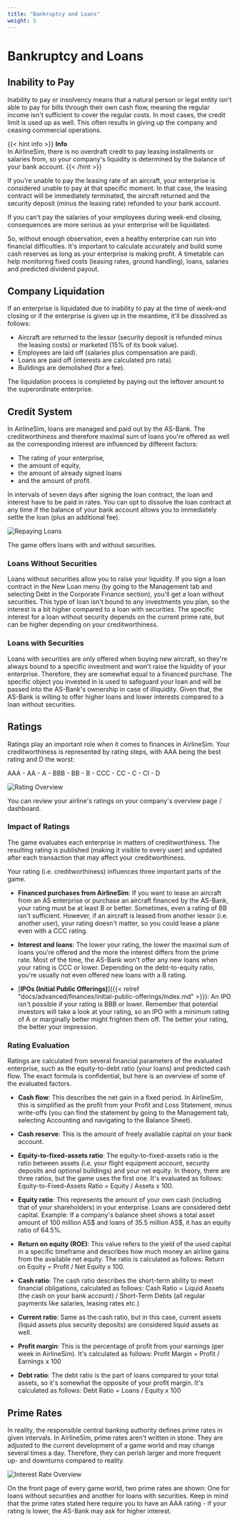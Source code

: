 ```yaml
---
title: "Bankruptcy and Loans"
weight: 5
---
```


# Bankruptcy and Loans

## Inability to Pay

Inability to pay or insolvency means that a natural person or legal entity isn't able to pay for bills through their own cash flow, meaning the regular income isn't sufficient to cover the regular costs. In most cases, the credit limit is used up as well. This often results in giving up the company and ceasing commercial operations.

{{< hint info >}}
**Info**  
In AirlineSim, there is no overdraft credit to pay leasing installments or salaries from, so your company's liquidity is determined by the balance of your bank account.
{{< /hint >}}

If you're unable to pay the leasing rate of an aircraft, your enterprise is considered unable to pay at that specific moment. In that case, the leasing contract will be immediately terminated, the aircraft returned and the security deposit (minus the leasing rate) refunded to your bank account.

If you can't pay the salaries of your employees during week-end closing, consequences are more serious as your enterprise will be liquidated.

So, without enough observation, even a healthy enterprise can run into financial difficulties. It's important to calculate accurately and build some cash reserves as long as your enterprise is making profit. A timetable can help monitoring fixed costs (leasing rates, ground handling), loans, salaries and predicted dividend payout.

## Company Liquidation

If an enterprise is liquidated due to inability to pay at the time of week-end closing or if the enterprise is given up in the meantime, it'll be dissolved as follows:

* Aircraft are returned to the lessor (security deposit is refunded minus the leasing costs) or marketed (15% of its book value).
* Employees are laid off (salaries plus compensation are paid).
* Loans are paid off (interests are calculated pro rata).
* Buildings are demolished (for a fee).

The liquidation process is completed by paying out the leftover amount to the superordinate enterprise.

## Credit System

In AirlineSim, loans are managed and paid out by the AS-Bank. The creditworthiness and therefore maximal sum of loans you're offered as well as the corresponding interest are influenced by different factors:

* The rating of your enterprise,
* the amount of equity,
* the amount of already signed loans 
* and the amount of profit.

In intervals of seven days after signing the loan contract, the loan and interest have to be paid in rates. You can opt to dissolve the loan contract at any time if the balance of your bank account allows you to immediately settle the loan (plus an additional fee).

![Repaying Loans](repayment_01.png "Repaying Loans")

The game offers loans with and without securities.

### Loans Without Securities

Loans without securities allow you to raise your liquidity. If you sign a loan contract in the New Loan menu (by going to the Management tab and selecting Debt in the Corporate Finance section), you'll get a loan without securities. This type of loan isn't bound to any investments you plan, so the interest is a bit higher compared to a loan with securities. The specific interest for a loan without security depends on the current prime rate, but can be higher depending on your creditworthiness.

### Loans with Securities

Loans with securities are only offered when buying new aircraft, so they're always bound to a specific investment and won't raise the liquidity of your enterprise. Therefore, they are somewhat equal to a financed purchase. The specific object you invested in is used to safeguard your loan and will be passed into the AS-Bank's ownership in case of illiquidity. Given that, the AS-Bank is willing to offer higher loans and lower interests compared to a loan without securities.

## Ratings

Ratings play an important role when it comes to finances in AirlineSim. Your creditworthiness is represented by rating steps, with AAA being the best rating and D the worst:

AAA - AA - A - BBB - BB - B - CCC - CC - C - CI - D

![Rating Overview](ratings_01.png "Rating Overview")

You can review your airline's ratings on your company's overview page / dashboard.

### Impact of Ratings

The game evaluates each enterprise in matters of creditworthiness. The resulting rating is published (making it visible to every user) and updated after each transaction that may affect your creditworthiness.

Your rating (i.e. creditworthiness) influences three important parts of the game.

* **Financed purchases from AirlineSim**: If you want to lease an aircraft from an AS enterprise or purchase an aircraft financed by the AS-Bank, your rating must be at least B or better. Sometimes, even a rating of BB isn't sufficient. However, if an aircraft is leased from another lessor (i.e. another user), your rating doesn't matter, so you could lease a plane even with a CCC rating.

* **Interest and loans**: The lower your rating, the lower the maximal sum of loans you're offered and the more the interest differs from the prime rate. Most of the time, the AS-Bank won't offer any new loans when your rating is CCC or lower. Depending on the debt-to-equity ratio, you're usually not even offered new loans with a B rating.

* [**IPOs (Initial Public Offerings)**]({{< relref "docs/advanced/finances/initial-public-offerings/index.md" >}}): An IPO isn't possible if your rating is BBB or lower. Remember that potential investors will take a look at your rating, so an IPO with a minimum rating of A or marginally better might frighten them off. The better your rating, the better your impression.

### Rating Evaluation

Ratings are calculated from several financial parameters of the evaluated enterprise, such as the equity-to-debt ratio (your loans) and predicted cash flow. The exact formula is confidential, but here is an overview of some of the evaluated factors.

* **Cash flow**: This describes the net gain in a fixed period. In AirlineSim, this is simplified as the profit from your Profit and Loss Statement, minus write-offs (you can find the statement by going to the Management tab, selecting Accounting and navigating to the Balance Sheet).

* **Cash reserve**: This is the amount of freely available capital on your bank account.

* **Equity-to-fixed-assets ratio**: The equity-to-fixed-assets ratio is the ratio between assets (i.e. your flight equipment account, security deposits and optional buildings) and your net equity. In theory, there are three ratios, but the game uses the first one. It's evaluated as follows: Equity-to-Fixed-Assets Ratio = Equity / Assets x 100.

* **Equity ratio**: This represents the amount of your own cash (including that of your shareholders) in your enterprise. Loans are considered debt capital. Example: If a company's balance sheet shows a total asset amount of 100 million AS$ and loans of 35.5 million AS$, it has an equity ratio of 64.5%.

* **Return on equity (ROE)**: This value refers to the yield of the used capital in a specific timeframe and describes how much money an airline gains from the available net equity. The ratio is calculated as follows: Return on Equity = Profit / Net Equity x 100.

* **Cash ratio**: The cash ratio describes the short-term ability to meet financial obligations, calculated as follows: Cash Ratio = Liquid Assets (the cash on your bank account) / Short-Term Debts (all regular payments like salaries, leasing rates etc.)

* **Current ratio**: Same as the cash ratio, but in this case, current assets (liquid assets plus security deposits) are considered liquid assets as well.

* **Profit margin**: This is the percentage of profit from your earnings (per week in AirlineSim). It's calculated as follows: Profit Margin = Profit / Earnings x 100

* **Debt ratio**: The debt ratio is the part of loans compared to your total assets, so it's somewhat the opposite of your profit margin. It's calculated as follows: Debt Ratio = Loans / Equity x 100

## Prime Rates

In reality, the responsible central banking authority defines prime rates in given intervals. In AirlineSim, prime rates aren't written in stone. They are adjusted to the current development of a game world and may change several times a day. Therefore, they can perish larger and more frequent up- and downturns compared to reality.

![Interest Rate Overview](interest_01.png "Interest Rate Overview")

On the front page of every game world, two prime rates are shown: One for loans without securities and another for loans with securities. Keep in mind that the prime rates stated here require you to have an AAA rating - if your rating is lower, the AS-Bank may ask for higher interest.
